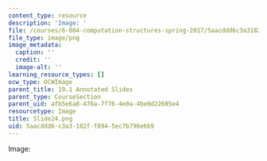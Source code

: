 ```yaml
---
content_type: resource
description: 'Image: '
file: /courses/6-004-computation-structures-spring-2017/5aacddd6c3a3182ff8945ec7b796e6b9_Slide24.png
file_type: image/png
image_metadata:
  caption: ''
  credit: ''
  image-alt: ''
learning_resource_types: []
ocw_type: OCWImage
parent_title: 19.1 Annotated Slides
parent_type: CourseSection
parent_uid: afb5e6a8-476a-7f76-4e0a-4be0d22685e4
resourcetype: Image
title: Slide24.png
uid: 5aacddd6-c3a3-182f-f894-5ec7b796e6b9
---
```

Image: 

